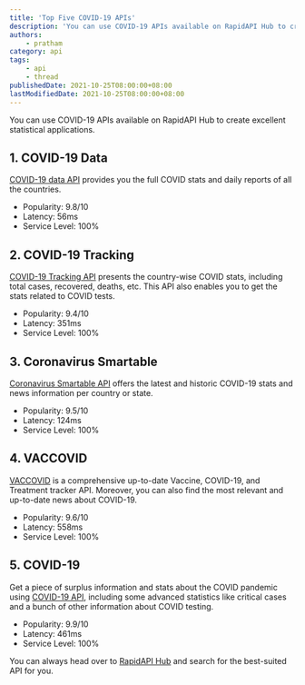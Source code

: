 ```yaml
---
title: 'Top Five COVID-19 APIs'
description: 'You can use COVID-19 APIs available on RapidAPI Hub to create excellent statistical applications.'
authors:
    - pratham
category: api
tags:
    - api
    - thread
publishedDate: 2021-10-25T08:00:00+08:00
lastModifiedDate: 2021-10-25T08:00:00+08:00
---
```


<Lead>
	You can use COVID-19 APIs available on RapidAPI Hub to create excellent
	statistical applications.
</Lead>

## 1. COVID-19 Data

[COVID-19 data API](https://rapidapi.com/Gramzivi/api/covid-19-data/?utm_source=RapidAPI.com/guides&utm_medium=DevRel&utm_campaign=DevRel) provides you the full COVID stats and daily reports of all the countries.

-   Popularity: 9.8/10
-   Latency: 56ms
-   Service Level: 100%

## 2. COVID-19 Tracking

[COVID-19 Tracking API](https://rapidapi.com/slotixsro-slotixsro-default/api/covid-19-tracking/?utm_source=RapidAPI.com/guides&utm_medium=DevRel&utm_campaign=DevRel) presents the country-wise COVID stats, including total cases, recovered, deaths, etc. This API also enables you to get the stats related to COVID tests.

-   Popularity: 9.4/10
-   Latency: 351ms
-   Service Level: 100%

## 3. Coronavirus Smartable

[Coronavirus Smartable API](https://rapidapi.com/SmartableAI/api/coronavirus-smartable/?utm_source=RapidAPI.com/guides&utm_medium=DevRel&utm_campaign=DevRel) offers the latest and historic COVID-19 stats and news information per country or state.

-   Popularity: 9.5/10
-   Latency: 124ms
-   Service Level: 100%

## 4. VACCOVID

[VACCOVID](https://rapidapi.com/vaccovidlive-vaccovidlive-default/api/vaccovid-coronavirus-vaccine-and-treatment-tracker/?utm_source=RapidAPI.com/guides&utm_medium=DevRel&utm_campaign=DevRel) is a comprehensive up-to-date Vaccine, COVID-19, and Treatment tracker API. Moreover, you can also find the most relevant and up-to-date news about COVID-19.

-   Popularity: 9.6/10
-   Latency: 558ms
-   Service Level: 100%

## 5. COVID-19

Get a piece of surplus information and stats about the COVID pandemic using [COVID-19 API](https://rapidapi.com/api-sports/api/covid-193/?utm_source=RapidAPI.com/guides&utm_medium=DevRel&utm_campaign=DevRel), including some advanced statistics like critical cases and a bunch of other information about COVID testing.

-   Popularity: 9.9/10
-   Latency: 461ms
-   Service Level: 100%

You can always head over to [RapidAPI Hub](https://rapidapi.com/?utm_source=RapidAPI.com/guides&utm_medium=DevRel&utm_campaign=DevRel) and search for the best-suited API for you.
